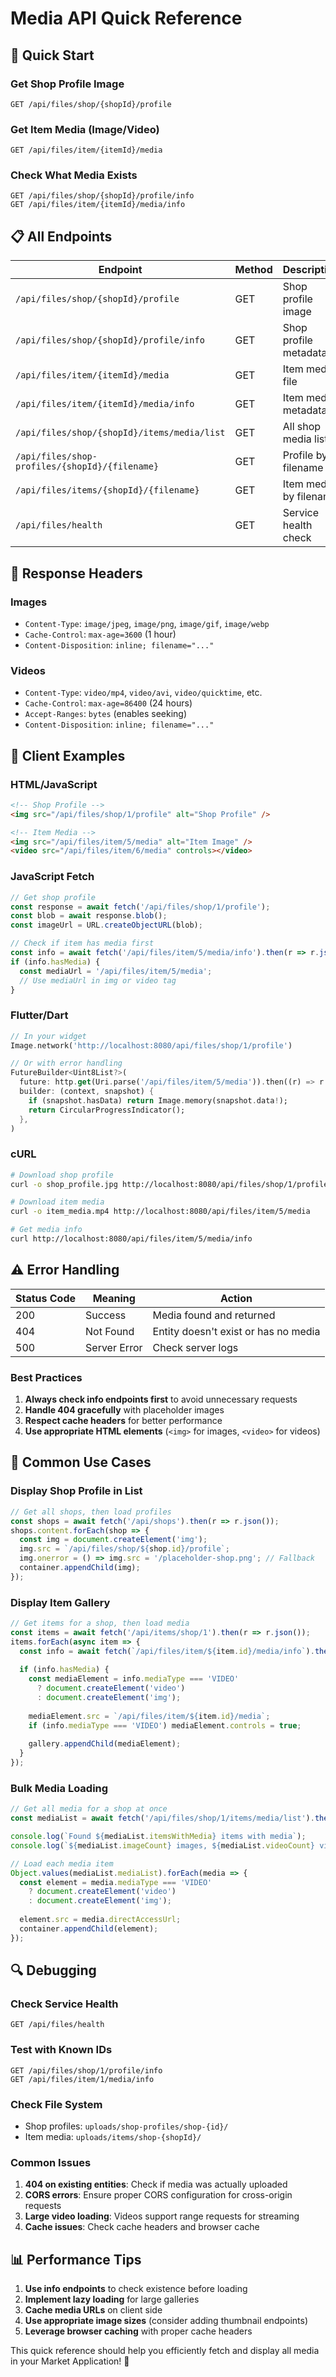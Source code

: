 # Media API Quick Reference

## 🚀 Quick Start

### Get Shop Profile Image
```http
GET /api/files/shop/{shopId}/profile
```

### Get Item Media (Image/Video)
```http
GET /api/files/item/{itemId}/media
```

### Check What Media Exists
```http
GET /api/files/shop/{shopId}/profile/info
GET /api/files/item/{itemId}/media/info
```

## 📋 All Endpoints

| Endpoint | Method | Description | Returns |
|----------|--------|-------------|---------|
| `/api/files/shop/{shopId}/profile` | GET | Shop profile image | Binary image |
| `/api/files/shop/{shopId}/profile/info` | GET | Shop profile metadata | JSON |
| `/api/files/item/{itemId}/media` | GET | Item media file | Binary media |
| `/api/files/item/{itemId}/media/info` | GET | Item media metadata | JSON |
| `/api/files/shop/{shopId}/items/media/list` | GET | All shop media list | JSON |
| `/api/files/shop-profiles/{shopId}/{filename}` | GET | Profile by filename | Binary image |
| `/api/files/items/{shopId}/{filename}` | GET | Item media by filename | Binary media |
| `/api/files/health` | GET | Service health check | JSON |

## 🔧 Response Headers

### Images
- `Content-Type`: `image/jpeg`, `image/png`, `image/gif`, `image/webp`
- `Cache-Control`: `max-age=3600` (1 hour)
- `Content-Disposition`: `inline; filename="..."`

### Videos
- `Content-Type`: `video/mp4`, `video/avi`, `video/quicktime`, etc.
- `Cache-Control`: `max-age=86400` (24 hours)
- `Accept-Ranges`: `bytes` (enables seeking)
- `Content-Disposition`: `inline; filename="..."`

## 📱 Client Examples

### HTML/JavaScript
```html
<!-- Shop Profile -->
<img src="/api/files/shop/1/profile" alt="Shop Profile" />

<!-- Item Media -->
<img src="/api/files/item/5/media" alt="Item Image" />
<video src="/api/files/item/6/media" controls></video>
```

### JavaScript Fetch
```javascript
// Get shop profile
const response = await fetch('/api/files/shop/1/profile');
const blob = await response.blob();
const imageUrl = URL.createObjectURL(blob);

// Check if item has media first
const info = await fetch('/api/files/item/5/media/info').then(r => r.json());
if (info.hasMedia) {
  const mediaUrl = '/api/files/item/5/media';
  // Use mediaUrl in img or video tag
}
```

### Flutter/Dart
```dart
// In your widget
Image.network('http://localhost:8080/api/files/shop/1/profile')

// Or with error handling
FutureBuilder<Uint8List?>(
  future: http.get(Uri.parse('/api/files/item/5/media')).then((r) => r.bodyBytes),
  builder: (context, snapshot) {
    if (snapshot.hasData) return Image.memory(snapshot.data!);
    return CircularProgressIndicator();
  },
)
```

### cURL
```bash
# Download shop profile
curl -o shop_profile.jpg http://localhost:8080/api/files/shop/1/profile

# Download item media
curl -o item_media.mp4 http://localhost:8080/api/files/item/5/media

# Get media info
curl http://localhost:8080/api/files/item/5/media/info
```

## ⚠️ Error Handling

| Status Code | Meaning | Action |
|-------------|---------|--------|
| 200 | Success | Media found and returned |
| 404 | Not Found | Entity doesn't exist or has no media |
| 500 | Server Error | Check server logs |

### Best Practices
1. **Always check info endpoints first** to avoid unnecessary requests
2. **Handle 404 gracefully** with placeholder images
3. **Respect cache headers** for better performance
4. **Use appropriate HTML elements** (`<img>` for images, `<video>` for videos)

## 🎯 Common Use Cases

### Display Shop Profile in List
```javascript
// Get all shops, then load profiles
const shops = await fetch('/api/shops').then(r => r.json());
shops.content.forEach(shop => {
  const img = document.createElement('img');
  img.src = `/api/files/shop/${shop.id}/profile`;
  img.onerror = () => img.src = '/placeholder-shop.png'; // Fallback
  container.appendChild(img);
});
```

### Display Item Gallery
```javascript
// Get items for a shop, then load media
const items = await fetch('/api/items/shop/1').then(r => r.json());
items.forEach(async item => {
  const info = await fetch(`/api/files/item/${item.id}/media/info`).then(r => r.json());
  
  if (info.hasMedia) {
    const mediaElement = info.mediaType === 'VIDEO' 
      ? document.createElement('video')
      : document.createElement('img');
    
    mediaElement.src = `/api/files/item/${item.id}/media`;
    if (info.mediaType === 'VIDEO') mediaElement.controls = true;
    
    gallery.appendChild(mediaElement);
  }
});
```

### Bulk Media Loading
```javascript
// Get all media for a shop at once
const mediaList = await fetch('/api/files/shop/1/items/media/list').then(r => r.json());

console.log(`Found ${mediaList.itemsWithMedia} items with media`);
console.log(`${mediaList.imageCount} images, ${mediaList.videoCount} videos`);

// Load each media item
Object.values(mediaList.mediaList).forEach(media => {
  const element = media.mediaType === 'VIDEO' 
    ? document.createElement('video')
    : document.createElement('img');
  
  element.src = media.directAccessUrl;
  container.appendChild(element);
});
```

## 🔍 Debugging

### Check Service Health
```http
GET /api/files/health
```

### Test with Known IDs
```http
GET /api/files/shop/1/profile/info
GET /api/files/item/1/media/info
```

### Check File System
- Shop profiles: `uploads/shop-profiles/shop-{id}/`
- Item media: `uploads/items/shop-{shopId}/`

### Common Issues
1. **404 on existing entities**: Check if media was actually uploaded
2. **CORS errors**: Ensure proper CORS configuration for cross-origin requests
3. **Large video loading**: Videos support range requests for streaming
4. **Cache issues**: Check cache headers and browser cache

## 📊 Performance Tips

1. **Use info endpoints** to check existence before loading
2. **Implement lazy loading** for large galleries
3. **Cache media URLs** on client side
4. **Use appropriate image sizes** (consider adding thumbnail endpoints)
5. **Leverage browser caching** with proper cache headers

This quick reference should help you efficiently fetch and display all media in your Market Application! 🎉
